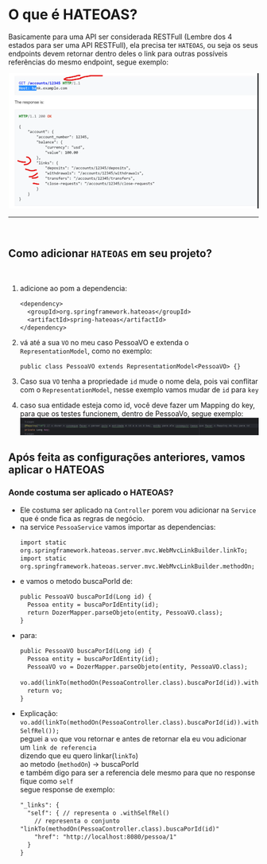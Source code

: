 # O que é HATEOAS?

Basicamente para uma API ser considerada RESTFull (Lembre dos 4 estados para ser uma API RESTFull), ela precisa ter `HATEOAS`, ou seja os seus endpoints
devem retornar dentro deles o link para outras possíveis referências do mesmo endpoint, segue exemplo:

![alt](../imgs/restfull.png)

---

<br>

## Como adicionar `HATEOAS` em seu projeto?

<br>

1. adicione ao pom a dependencia:

   ```
   <dependency>
     <groupId>org.springframework.hateoas</groupId>
     <artifactId>spring-hateoas</artifactId>
   </dependency>
   ```

2. vá até a sua `VO` no meu caso PessoaVO e extenda o `RepresentationModel`, como no exemplo:

   ```
   public class PessoaVO extends RepresentationModel<PessoaVO> {}
   ```

3. Caso sua `VO` tenha a propriedade `id` mude o nome dela, pois vai conflitar com o `RepresentationModel`,
   nesse exemplo vamos mudar de `id` para `key`

4. caso sua entidade esteja como id, você deve fazer um Mapping do key, para que os testes funcionem, dentro de PessoaVo, segue exemplo:
   ![alt](../imgs/mapping-key.png)

## Após feita as configurações anteriores, vamos aplicar o HATEOAS

### Aonde costuma ser aplicado o HATEOAS?

- Ele costuma ser aplicado na `Controller` porem vou adicionar na `Service` que é onde fica as regras de negócio.
- na service `PessoaService` vamos importar as dependencias:
  ```
  import static org.springframework.hateoas.server.mvc.WebMvcLinkBuilder.linkTo;
  import static org.springframework.hateoas.server.mvc.WebMvcLinkBuilder.methodOn;
  ```
- e vamos o metodo buscaPorId de:
  ```
  public PessoaVO buscaPorId(Long id) {
    Pessoa entity = buscaPorIdEntity(id);
    return DozerMapper.parseObjeto(entity, PessoaVO.class);
  }
  ```
- para:
  ```
  public PessoaVO buscaPorId(Long id) {
    Pessoa entity = buscaPorIdEntity(id);
    PessoaVO vo = DozerMapper.parseObjeto(entity, PessoaVO.class);
    vo.add(linkTo(methodOn(PessoaController.class).buscaPorId(id)).withSelfRel());
    return vo;
  }
  ```
- Explicação:<br>
  `vo.add(linkTo(methodOn(PessoaController.class).buscaPorId(id)).withSelfRel());`<br>
  peguei a `vo` que vou retornar e antes de retornar ela eu vou adicionar um `link de referencia`<br>
  dizendo que eu quero linkar(`linkTo`) <br>
  ao metodo (`methodOn`) -> buscaPorId <br>
  e também digo para ser a referencia dele mesmo para que no response fique como `self` <br>
  segue response de exemplo: <br>
  ```
  "_links": {
    "self": { // representa o .withSelfRel()
      // representa o conjunto "linkTo(methodOn(PessoaController.class).buscaPorId(id)"
      "href": "http://localhost:8080/pessoa/1"
    }
  }
  ```
